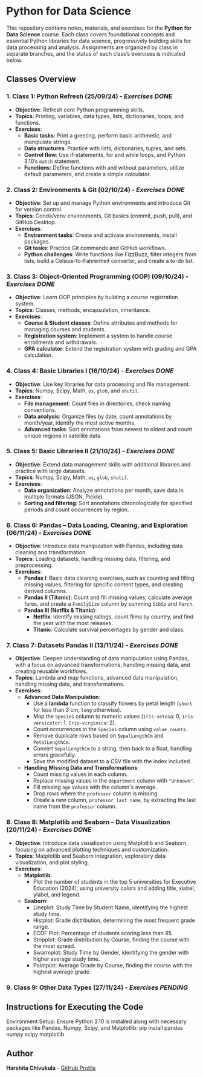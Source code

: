 # Python for Data Science 

This repository contains notes, materials, and exercises for the **Python for Data Science** course. Each class covers foundational concepts and essential Python libraries for data science, progressively building skills for data processing and analysis. Assignments are organized by class in separate branches, and the status of each class’s exercises is indicated below.

## Classes Overview

### 1. **Class 1: Python Refresh** (25/09/24) - *Exercises DONE*
   - **Objective**: Refresh core Python programming skills.
   - **Topics**: Printing, variables, data types, lists, dictionaries, loops, and functions.
   - **Exercises**:
     - **Basic tasks**: Print a greeting, perform basic arithmetic, and manipulate strings.
     - **Data structures**: Practice with lists, dictionaries, tuples, and sets.
     - **Control flow**: Use if-statements, for and while loops, and Python 3.10’s `match` statement.
     - **Functions**: Define functions with and without parameters, utilize default parameters, and create a simple calculator.

### 2. **Class 2: Environments & Git** (02/10/24) - *Exercises DONE*
   - **Objective**: Set up and manage Python environments and introduce Git for version control.
   - **Topics**: Conda/venv environments, Git basics (commit, push, pull), and GitHub Desktop.
   - **Exercises**:
     - **Environment tasks**: Create and activate environments, install packages.
     - **Git tasks**: Practice Git commands and GitHub workflows.
     - **Python challenges**: Write functions like FizzBuzz, filter integers from lists, build a Celsius-to-Fahrenheit converter, and create a to-do list.

### 3. **Class 3: Object-Oriented Programming (OOP)** (09/10/24) - *Exercises DONE*
   - **Objective**: Learn OOP principles by building a course registration system.
   - **Topics**: Classes, methods, encapsulation, inheritance.
   - **Exercises**:
     - **Course & Student classes**: Define attributes and methods for managing courses and students.
     - **Registration system**: Implement a system to handle course enrollments and withdrawals.
     - **GPA calculator**: Extend the registration system with grading and GPA calculation.

### 4. **Class 4: Basic Libraries I** (16/10/24) - *Exercises DONE*
   - **Objective**: Use key libraries for data processing and file management.
   - **Topics**: Numpy, Scipy, Math, `os`, `glob`, and `shutil`.
   - **Exercises**:
     - **File management**: Count files in directories, check naming conventions.
     - **Data analysis**: Organize files by date, count annotations by month/year, identify the most active months.
     - **Advanced tasks**: Sort annotations from newest to oldest and count unique regions in satellite data.

### 5. **Class 5: Basic Libraries II** (21/10/24) - *Exercises DONE*
   - **Objective**: Extend data management skills with additional libraries and practice with large datasets.
   - **Topics**: Numpy, Scipy, Math, `os`, `glob`, `shutil`.
   - **Exercises**:
     - **Data organization**: Analyze annotations per month, save data in multiple formats (JSON, Pickle).
     - **Sorting and filtering**: Sort annotations chronologically for specified periods and count occurrences by region.

### 6. **Class 6: Pandas – Data Loading, Cleaning, and Exploration** (06/11/24) - *Exercises DONE*
   - **Objective**: Introduce data manipulation with Pandas, including data cleaning and transformation.
   - **Topics**: Loading datasets, handling missing data, filtering, and preprocessing.
   - **Exercises**:
     - **Pandas I**: Basic data cleaning exercises, such as counting and filling missing values, filtering for specific content types, and creating derived columns.
     - **Pandas II (Titanic)**: Count and fill missing values, calculate average fares, and create a `FamilySize` column by summing `SibSp` and `Parch`.
     - **Pandas III (Netflix & Titanic)**:
       - **Netflix**: Identify missing ratings, count films by country, and find the year with the most releases.
       - **Titanic**: Calculate survival percentages by gender and class.

### 7. **Class 7: Datasets Pandas II**  (13/11/24) - *Exercises DONE*
   - **Objective**: Deepen understanding of data manipulation using Pandas, with a focus on advanced transformations, handling missing data, and creating reusable workflows.
   - **Topics**: Lambda and map functions, advanced data manipulation, handling missing data, and transformations.
   - **Exercises**:
     - **Advanced Data Manipulation**:
       - Use a **lambda** function to classify flowers by petal length (`short` for less than 3 cm, `long` otherwise).
       - Map the `Species` column to numeric values (`Iris-setosa`: 0, `Iris-versicolor`: 1, `Iris-virginica`: 2).
       - Count occurrences in the `Species` column using `value_counts`.
       - Remove duplicate rows based on `SepalLengthCm` and `PetalLengthCm`.
       - Convert `SepalLengthCm` to a string, then back to a float, handling errors gracefully.
       - Save the modified dataset to a CSV file with the index included.
     - **Handling Missing Data and Transformations**:
       - Count missing values in each column.
       - Replace missing values in the `department` column with `"Unknown"`.
       - Fill missing `age` values with the column's average.
       - Drop rows where the `professor` column is missing.
       - Create a new column, `professor_last_name`, by extracting the last name from the `professor` column.
       
### 8. **Class 8: Matplotlib and Seaborn – Data Visualization** (20/11/24) - *Exercises DONE*
   - **Objective**: Introduce data visualization using Matplotlib and Seaborn, focusing on advanced plotting techniques and customization.
   - **Topics**: Matplotlib and Seaborn integration, exploratory data visualization, and plot styling.
   - **Exercises**:
     - **Matplotlib**:
       - Plot the number of students in the top 5 universities for Executive Education (2024), using university colors and adding title, xlabel, ylabel, and legend.
     - **Seaborn**:
       - Lineplot: Study Time by Student Name, identifying the highest study time.
       - Histplot: Grade distribution, determining the most frequent grade range.
       - ECDF Plot: Percentage of students scoring less than 85.
       - Stripplot: Grade distribution by Course, finding the course with the most spread.
       - Swarmplot: Study Time by Gender, identifying the gender with higher average study time.
       - Pointplot: Average Grade by Course, finding the course with the highest average grade.

### 9. **Class 9: Other Data Types** (27/11/24) - *Exercises PENDING*

## Instructions for Executing the Code

  Environment Setup: Ensure Python 3.10 is installed along with necessary packages like Pandas, Numpy, Scipy, and Matplotlib:
     pip install pandas numpy scipy matplotlib

## Author

**Harshita Chivukula** - [GitHub Profile](https://github.com/harshita-chivukula)
